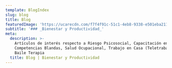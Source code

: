 ```yaml
---
template: BlogIndex
slug: blog
title: Blog
featuredImage: 'https://ucarecdn.com/f7f4f91c-51c1-4eb8-9338-e501eba2110a/'
subtitle: '### _Bienestar y Productividad_'
meta:
  description: >-
    Artículos de interés respecto a Riesgo Psicosocial, Capacitación en
    Competencias Blandas, Salud Ocupacional, Trabajo en Casa (Teletrabajo),
    Baile Terapia
  title: Blog | Bienestar y Productividad
---
```

